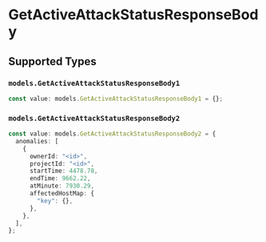 # GetActiveAttackStatusResponseBody


## Supported Types

### `models.GetActiveAttackStatusResponseBody1`

```typescript
const value: models.GetActiveAttackStatusResponseBody1 = {};
```

### `models.GetActiveAttackStatusResponseBody2`

```typescript
const value: models.GetActiveAttackStatusResponseBody2 = {
  anomalies: [
    {
      ownerId: "<id>",
      projectId: "<id>",
      startTime: 4478.78,
      endTime: 9662.22,
      atMinute: 7930.29,
      affectedHostMap: {
        "key": {},
      },
    },
  ],
};
```


